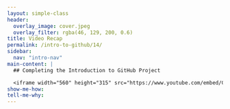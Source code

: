 ```yaml
---
layout: simple-class
header:
  overlay_image: cover.jpeg
  overlay_filter: rgba(46, 129, 200, 0.6)
title: Video Recap
permalink: /intro-to-github/14/
sidebar:
  nav: "intro-nav"
main-content: |
  ## Completing the Introduction to GitHub Project

  <iframe width="560" height="315" src="https://www.youtube.com/embed/CBfI86wvdc8" frameborder="0" allowfullscreen></iframe>
show-me-how:
tell-me-why:
---
```

